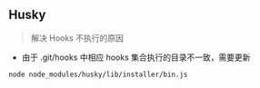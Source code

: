 ## Husky

>  解决 Hooks 不执行的原因

- 由于 .git/hooks 中相应 hooks 集合执行的目录不一致，需要更新

```sh
node node_modules/husky/lib/installer/bin.js
```
